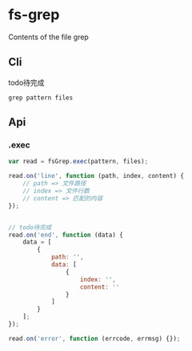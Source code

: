 # fs-grep
Contents of the file grep

## Cli

todo待完成
```shell
grep pattern files
```

## Api

### .exec

```js
var read = fsGrep.exec(pattern, files);

read.on('line', function (path, index, content) {
    // path => 文件路径
    // index => 文件行数
    // content => 匹配的内容
});


// todo待完成
read.on('end', function (data) {
    data = [
        {
            path: '',
            data: [
                {
                    index: '',
                    content: ''
                }
            ]
        }
    ];
});

read.on('error', function (errcode, errmsg) {});
```

